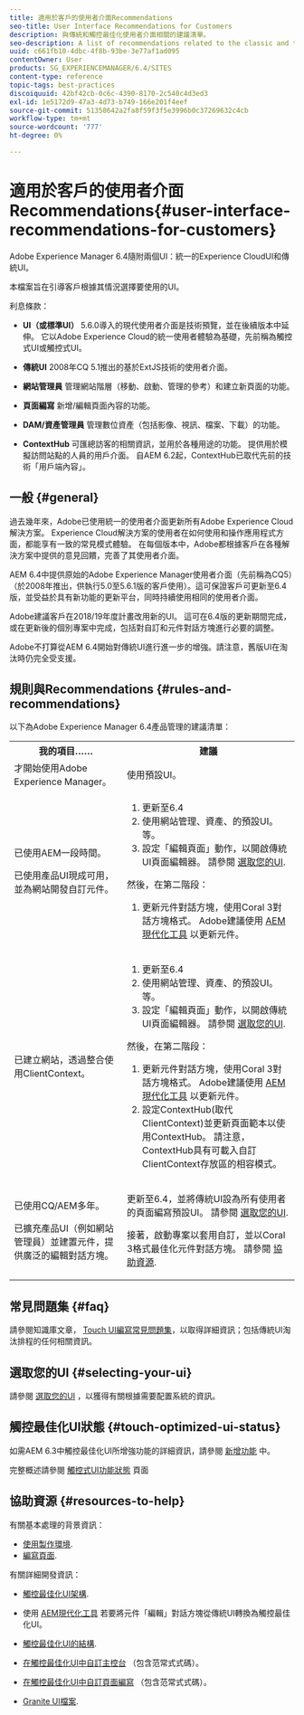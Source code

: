 ```yaml
---
title: 適用於客戶的使用者介面Recommendations
seo-title: User Interface Recommendations for Customers
description: 與傳統和觸控最佳化使用者介面相關的建議清單。
seo-description: A list of recommendations related to the classic and touch-optimized user interfaces.
uuid: c661fb10-4dbc-4f8b-93be-3e77af1ad095
contentOwner: User
products: SG_EXPERIENCEMANAGER/6.4/SITES
content-type: reference
topic-tags: best-practices
discoiquuid: 42bf42cb-0c6c-4390-8170-2c540c4d3ed3
exl-id: 1e5172d9-47a3-4d73-b749-166e201f4eef
source-git-commit: 51358642a2fa8f59f3f5e3996b0c37269632c4cb
workflow-type: tm+mt
source-wordcount: '777'
ht-degree: 0%

---
```


# 適用於客戶的使用者介面Recommendations{#user-interface-recommendations-for-customers}

Adobe Experience Manager 6.4隨附兩個UI：統一的Experience CloudUI和傳統UI。

本檔案旨在引導客戶根據其情況選擇要使用的UI。

利息條款：

* **UI（或標準UI）**
5.6.0導入的現代使用者介面是技術預覽，並在後續版本中延伸。 它以Adobe Experience Cloud的統一使用者體驗為基礎，先前稱為觸控式UI或觸控式UI。

* **傳統UI**
2008年CQ 5.1推出的基於ExtJS技術的使用者介面。

* **網站管理員**
管理網站階層（移動、啟動、管理的參考）和建立新頁面的功能。

* **頁面編寫**
新增/編輯頁面內容的功能。

* **DAM/資產管理員**
管理數位資產（包括影像、視訊、檔案、下載）的功能。

* **ContextHub**
可匯總訪客的相關資訊，並用於各種用途的功能。 提供用於模擬訪問站點的人員的用戶介面。 自AEM 6.2起，ContextHub已取代先前的技術「用戶端內容」。

## 一般 {#general}

過去幾年來，Adobe已使用統一的使用者介面更新所有Adobe Experience Cloud解決方案。 Experience Cloud解決方案的使用者在如何使用和操作應用程式方面，都能享有一致的常見模式體驗。 在每個版本中，Adobe都根據客戶在各種解決方案中提供的意見回饋，完善了其使用者介面。

AEM 6.4中提供原始的Adobe Experience Manager使用者介面（先前稱為CQ5）（於2008年推出，供執行5.0至5.6.1版的客戶使用）。這可保證客戶可更新至6.4版，並受益於具有新功能的更新平台，同時持續使用相同的使用者介面。

Adobe建議客戶在2018/19年度計畫改用新的UI。 這可在6.4版的更新期間完成，或在更新後的個別專案中完成，包括對自訂和元件對話方塊進行必要的調整。

Adobe不打算從AEM 6.4開始對傳統UI進行進一步的增強。請注意，舊版UI在淘汰時仍完全受支援。

## 規則與Recommendations {#rules-and-recommendations}

以下為Adobe Experience Manager 6.4產品管理的建議清單：

<table> 
 <tbody> 
  <tr> 
   <th>我的項目……</th> 
   <th>建議</th> 
  </tr> 
  <tr> 
   <td>才開始使用Adobe Experience Manager。</td> 
   <td>使用預設UI。</td> 
  </tr> 
  <tr> 
   <td><p>已使用AEM一段時間。</p> <p>已使用產品UI現成可用，並為網站開發自訂元件。<br /> </p> </td> 
   <td> 
    <ol> 
     <li>更新至6.4</li> 
     <li>使用網站管理、資產、的預設UI。 等。<br /> </li> 
     <li>設定「編輯頁面」動作，以開啟傳統UI頁面編輯器。 請參閱 <a href="#selecting-your-ui">選取您的UI</a>.</li> 
    </ol> <p>然後，在第二階段：</p> 
    <ol> 
     <li>更新元件對話方塊，使用Coral 3對話方塊格式。 Adobe建議使用 <a href="/help/sites-developing/modernization-tools.md">AEM現代化工具</a> 以更新元件。</li> 
    </ol> </td> 
  </tr> 
  <tr> 
   <td>已建立網站，透過整合使用ClientContext。<br /> </td> 
   <td> 
    <ol> 
     <li>更新至6.4</li> 
     <li>使用網站管理、資產、的預設UI。 等。</li> 
     <li>設定「編輯頁面」動作，以開啟傳統UI頁面編輯器。 請參閱 <a href="#selecting-your-ui">選取您的UI</a>.</li> 
    </ol> <p>然後，在第二階段：</p> 
    <ol> 
     <li>更新元件對話方塊，使用Coral 3對話方塊格式。 Adobe建議使用 <a href="/help/sites-developing/modernization-tools.md">AEM現代化工具</a> 以更新元件。</li> 
     <li>設定ContextHub(取代ClientContext)並更新頁面範本以使用ContextHub。 請注意，ContextHub具有可載入自訂ClientContext存放區的相容模式。</li> 
    </ol> </td> 
  </tr> 
  <tr> 
   <td><p>已使用CQ/AEM多年。</p> <p>已擴充產品UI（例如網站管理員）並建置元件，提供廣泛的編輯對話方塊。</p> </td> 
   <td><p>更新至6.4，並將傳統UI設為所有使用者的頁面編寫預設UI。 請參閱 <a href="#selecting-your-ui">選取您的UI</a>.</p> <p>接著，啟動專案以套用自訂，並以Coral 3格式最佳化元件對話方塊。 請參閱 <a href="#resources-to-help">協助資源</a>.<br /> </p> </td> 
  </tr> 
 </tbody> 
</table>

## 常見問題集 {#faq}

請參閱知識庫文章， [Touch UI編寫常見問題集](https://helpx.adobe.com/experience-manager/kb/index/touchui_faq.html)，以取得詳細資訊；包括傳統UI淘汰排程的任何相關資訊。

## 選取您的UI {#selecting-your-ui}

請參閱 [選取您的UI](/help/sites-authoring/select-ui.md) ，以獲得有關根據需要配置系統的資訊。

## 觸控最佳化UI狀態 {#touch-optimized-ui-status}

如需AEM 6.3中觸控最佳化UI所增強功能的詳細資訊，請參閱 [新增功能](/help/release-notes/release-notes.md#what-s-new) 中。

完整概述請參閱 [觸控式UI功能狀態](/help/release-notes/touch-ui-features-status.md) 頁面

## 協助資源 {#resources-to-help}

有關基本處理的背景資訊：

* [使用製作環境](/help/sites-authoring/home.md).
* [編寫頁面](/help/sites-authoring/author-environment-tools.md).

有關詳細開發資訊：

* [觸控最佳化UI架構](/help/sites-developing/touch-ui-concepts.md).
* 使用 [AEM現代化工具](/help/sites-developing/modernization-tools.md) 若要將元件「編輯」對話方塊從傳統UI轉換為觸控最佳化UI。

* [觸控最佳化UI的結構](/help/sites-developing/touch-ui-structure.md).

* [在觸控最佳化UI中自訂主控台](/help/sites-developing/customizing-consoles-touch.md) （包含范常式式碼）。

* [在觸控最佳化UI中自訂頁面編寫](/help/sites-developing/customizing-page-authoring-touch.md) （包含范常式式碼）。

* [Granite UI檔案](https://helpx.adobe.com/experience-manager/6-4/sites/developing/using/reference-materials/granite-ui/api/index.html).
